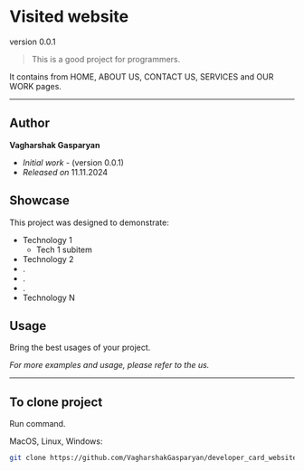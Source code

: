 
# Visited website
version 0.0.1



> This is a good project for programmers.

It contains from HOME, ABOUT US, CONTACT US, SERVICES and OUR WORK pages.

---
## Author

**Vagharshak Gasparyan**
* *Initial work* - (version 0.0.1)
* *Released on* 11.11.2024

## Showcase

This project was designed to demonstrate:

* Technology 1
    * Tech 1 subitem
* Technology 2
* .
* .
* .
* Technology N

## Usage

Bring the best usages of your project.

_For more examples and usage, please refer to the us._

---

## To clone project

Run command.

MacOS, Linux, Windows:

```sh
git clone https://github.com/VagharshakGasparyan/developer_card_website.git
```
